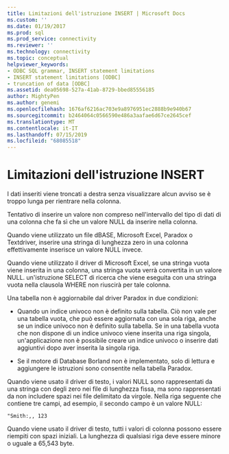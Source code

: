 ```yaml
---
title: Limitazioni dell'istruzione INSERT | Microsoft Docs
ms.custom: ''
ms.date: 01/19/2017
ms.prod: sql
ms.prod_service: connectivity
ms.reviewer: ''
ms.technology: connectivity
ms.topic: conceptual
helpviewer_keywords:
- ODBC SQL grammar, INSERT statement limitations
- INSERT statement limitations [ODBC]
- truncation of data [ODBC]
ms.assetid: dea05698-527a-41ab-8729-bbed85556185
author: MightyPen
ms.author: genemi
ms.openlocfilehash: 1676af6216ac703e9a8976951ec2888b9e940b67
ms.sourcegitcommit: b2464064c0566590e486a3aafae6d67ce2645cef
ms.translationtype: MT
ms.contentlocale: it-IT
ms.lasthandoff: 07/15/2019
ms.locfileid: "68085518"
---
```

# <a name="insert-statement-limitations"></a>Limitazioni dell'istruzione INSERT
I dati inseriti viene troncati a destra senza visualizzare alcun avviso se è troppo lunga per rientrare nella colonna.  
  
 Tentativo di inserire un valore non compreso nell'intervallo del tipo di dati di una colonna che fa sì che un valore NULL da inserire nella colonna.  
  
 Quando viene utilizzato un file dBASE, Microsoft Excel, Paradox o Textdriver, inserire una stringa di lunghezza zero in una colonna effettivamente inserisce un valore NULL invece.  
  
 Quando viene utilizzato il driver di Microsoft Excel, se una stringa vuota viene inserita in una colonna, una stringa vuota verrà convertita in un valore NULL. un'istruzione SELECT di ricerca che viene eseguita con una stringa vuota nella clausola WHERE non riuscirà per tale colonna.  
  
 Una tabella non è aggiornabile dal driver Paradox in due condizioni:  
  
-   Quando un indice univoco non è definito sulla tabella. Ciò non vale per una tabella vuota, che può essere aggiornata con una sola riga, anche se un indice univoco non è definito sulla tabella. Se in una tabella vuota che non dispone di un indice univoco viene inserita una riga singola, un'applicazione non è possibile creare un indice univoco o inserire dati aggiuntivi dopo aver inserita la singola riga.  
  
-   Se il motore di Database Borland non è implementato, solo di lettura e aggiungere le istruzioni sono consentite nella tabella Paradox.  
  
 Quando viene usato il driver di testo, i valori NULL sono rappresentati da una stringa con degli zero nei file di lunghezza fissa, ma sono rappresentati da non includere spazi nei file delimitato da virgole. Nella riga seguente che contiene tre campi, ad esempio, il secondo campo è un valore NULL:  
  
```  
"Smith:,, 123  
```  
  
 Quando viene usato il driver di testo, tutti i valori di colonna possono essere riempiti con spazi iniziali. La lunghezza di qualsiasi riga deve essere minore o uguale a 65,543 byte.
